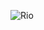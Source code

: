 ![Rio](https://github.com/dxmolnar/Cruise_NFT/assets/127795314/18f0aeff-eab4-4778-899d-362f22794bbb)
